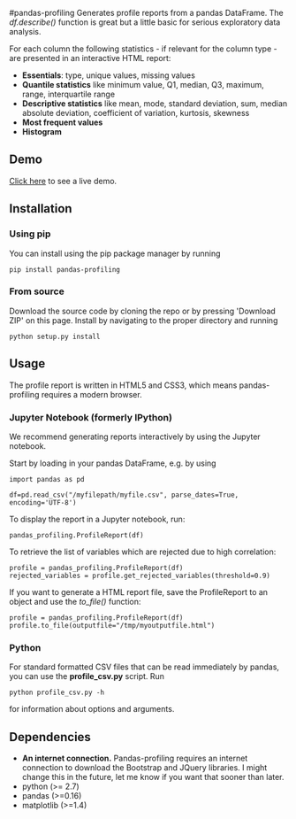 #pandas-profiling 
Generates profile reports from a pandas DataFrame. The *df.describe()* function is great but a little basic for serious exploratory data analysis. 

For each column the following statistics - if relevant for the column type - are presented in an interactive HTML report:

* **Essentials**:  type, unique values, missing values
* **Quantile statistics** like minimum value, Q1, median, Q3, maximum, range, interquartile range
* **Descriptive statistics** like mean, mode, standard deviation, sum, median absolute deviation, coefficient of variation, kurtosis, skewness
* **Most frequent values**
* **Histogram**


## Demo

[Click here](http://nbviewer.ipython.org/github/JosPolfliet/pandas-profiling/blob/master/examples/meteorites.ipynb) to see a live demo.


## Installation
### Using pip
You can install using the pip package manager by running

    pip install pandas-profiling

### From source
Download the source code by cloning the repo or by pressing 'Download ZIP' on this page. Install by navigating to the proper directory and running

    python setup.py install

## Usage
The profile report is written in HTML5 and CSS3, which means pandas-profiling requires a modern browser. 

### Jupyter Notebook (formerly IPython)
We recommend generating reports interactively by using the Jupyter notebook. 

Start by loading in your pandas DataFrame, e.g. by using

	import pandas as pd

	df=pd.read_csv("/myfilepath/myfile.csv", parse_dates=True, encoding='UTF-8')

To display the report in a Jupyter notebook, run:

	pandas_profiling.ProfileReport(df)
	
To retrieve the list of variables which are rejected due to high correlation:

    profile = pandas_profiling.ProfileReport(df)
    rejected_variables = profile.get_rejected_variables(threshold=0.9)

If you want to generate a HTML report file, save the ProfileReport to an object and use the *to_file()* function:

    profile = pandas_profiling.ProfileReport(df)
    profile.to_file(outputfile="/tmp/myoutputfile.html")

### Python
For standard formatted CSV files that can be read immediately by pandas, you can use the **profile_csv.py** script. Run

	python profile_csv.py -h

for information about options and arguments.

## Dependencies

* **An internet connection.** Pandas-profiling requires an internet connection to download the Bootstrap and JQuery libraries. I might change this in the future, let me know if you want that sooner than later.
* python (>= 2.7)
* pandas (>=0.16)
* matplotlib  (>=1.4)


